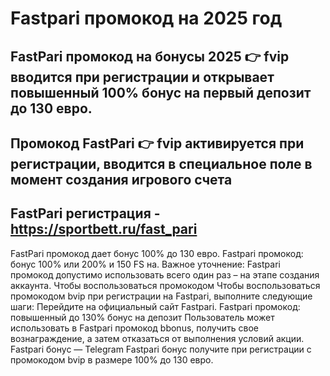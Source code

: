 # Fastpari промокод на 2025 год

## FastPari промокод на бонусы 2025 👉 fvip вводится при регистрации и открывает повышенный 100% бонус на первый депозит до 130 евро.

## Промокод FastPari 👉 fvip активируется при регистрации, вводится в специальное поле в момент создания игрового счета

## FastPari регистрация - https://sportbett.ru/fast_pari


FastPari промокод дает бонус 100% до 130 евро. Fastpari промокод: бонус 100% или 200% и 150 FS на. Важное уточнение: Fastpari промокод допустимо использовать всего один раз – на этапе создания аккаунта. Чтобы воспользоваться промокодом Чтобы воспользоваться промокодом bvip при регистрации на Fastpari, выполните следующие шаги: Перейдите на официальный сайт Fastpari. Fastpari промокод: повышенный до 130% бонус на депозит Пользователь может использовать в Fastpari промокод bbonus, получить свое вознаграждение, а затем отказаться от выполнения условий акции. Fastpari бонус — Telegram Fastpari бонус получите при регистрации с промокодом bvip в размере 100% до 130 евро.
